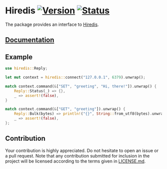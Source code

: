 # Hiredis [![Version][version-img]][version-url] [![Status][status-img]][status-url]

The package provides an interface to [Hiredis][1].

## [Documentation][doc]

## Example

```rust
use hiredis::Reply;

let mut context = hiredis::connect("127.0.0.1", 6379).unwrap();

match context.command(&["SET", "greeting", "Hi, there!"]).unwrap() {
    Reply::Status(_) => {},
    _ => assert!(false),
}

match context.command(&["GET", "greeting"]).unwrap() {
    Reply::Bulk(bytes) => println!("{}", String::from_utf8(bytes).unwrap()),
    _ => assert!(false),
};
```

## Contribution

Your contribution is highly appreciated. Do not hesitate to open an issue or a
pull request. Note that any contribution submitted for inclusion in the project
will be licensed according to the terms given in [LICENSE.md](LICENSE.md).

[1]: https://github.com/redis/hiredis

[doc]: https://stainless-steel.github.io/hiredis
[status-img]: https://travis-ci.org/stainless-steel/hiredis.svg?branch=master
[status-url]: https://travis-ci.org/stainless-steel/hiredis
[version-img]: https://img.shields.io/crates/v/hiredis.svg
[version-url]: https://crates.io/crates/hiredis
